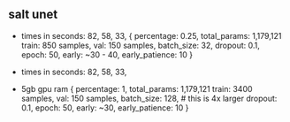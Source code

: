 ## salt unet

- times in seconds: 82, 58, 33,
  {
  percentage: 0.25,
  total_params: 1,179,121
  train: 850 samples,
  val: 150 samples,
  batch_size: 32,
  dropout: 0.1,
  epoch: 50,
  early: ~30 - 40,
  early_patience: 10
  }

- times in seconds: 82, 58, 33,
- 5gb gpu ram
  {
  percentage: 1,
  total_params: 1,179,121
  train: 3400 samples,
  val: 150 samples,
  batch_size: 128, # this is 4x larger
  dropout: 0.1,
  epoch: 50,
  early: ~30,
  early_patience: 10
  }
